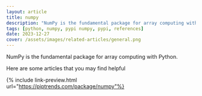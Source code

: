 ```yaml
---
layout: article
title: numpy
description: "NumPy is the fundamental package for array computing with Python."
tags: [python, numpy, pypi numpy, pypi, references]
date: 2023-12-27
cover: /assets/images/related-articles/general.png
---
```


NumPy is the fundamental package for array computing with Python.

Here are some articles that you may find helpful

{% include link-preview.html url="https://piptrends.com/package/numpy"%}
